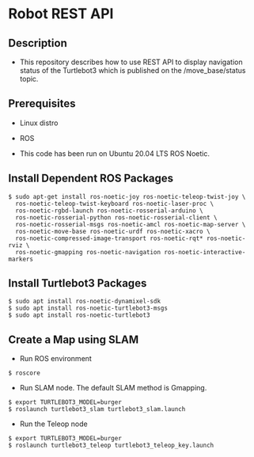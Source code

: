 # Robot REST API

## Description

- This repository describes how to use REST API to display navigation status of the Turtlebot3 which is published on the /move_base/status topic.

## Prerequisites

- Linux distro
- ROS

- This code has been run on Ubuntu 20.04 LTS ROS Noetic.

## Install Dependent ROS Packages

```
$ sudo apt-get install ros-noetic-joy ros-noetic-teleop-twist-joy \
  ros-noetic-teleop-twist-keyboard ros-noetic-laser-proc \
  ros-noetic-rgbd-launch ros-noetic-rosserial-arduino \
  ros-noetic-rosserial-python ros-noetic-rosserial-client \
  ros-noetic-rosserial-msgs ros-noetic-amcl ros-noetic-map-server \
  ros-noetic-move-base ros-noetic-urdf ros-noetic-xacro \
  ros-noetic-compressed-image-transport ros-noetic-rqt* ros-noetic-rviz \
  ros-noetic-gmapping ros-noetic-navigation ros-noetic-interactive-markers
  ```
## Install Turtlebot3 Packages

```
$ sudo apt install ros-noetic-dynamixel-sdk
$ sudo apt install ros-noetic-turtlebot3-msgs
$ sudo apt install ros-noetic-turtlebot3
```

## Create a Map using SLAM

- Run ROS environment
```
$ roscore
```

- Run SLAM node. The default SLAM method is Gmapping.
```
$ export TURTLEBOT3_MODEL=burger
$ roslaunch turtlebot3_slam turtlebot3_slam.launch
```
- Run the Teleop node 

```
$ export TURTLEBOT3_MODEL=burger
$ roslaunch turtlebot3_teleop turtlebot3_teleop_key.launch
```

